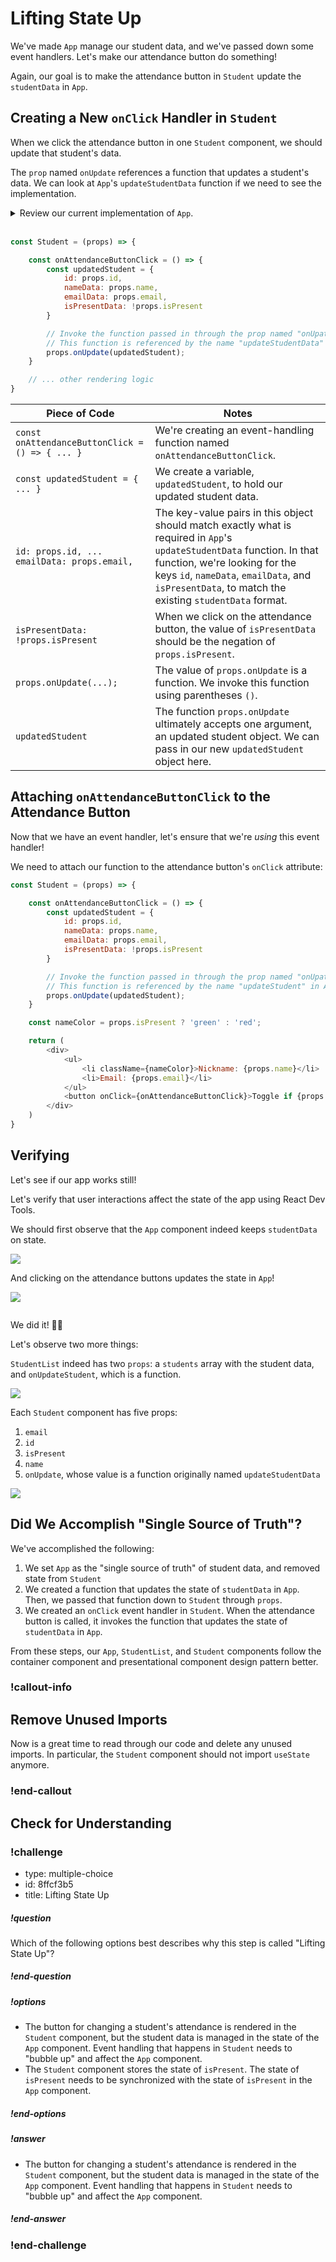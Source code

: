 # Lifting State Up

We've made `App` manage our student data, and we've passed down some event handlers. Let's make our attendance button do something!

Again, our goal is to make the attendance button in `Student` update the `studentData` in `App`.

## Creating a New `onClick` Handler in `Student`

When we click the attendance button in one `Student` component, we should update that student's data.

The `prop` named `onUpdate` references a function that updates a student's data. We can look at `App`'s `updateStudentData` function if we need to see the implementation.

<details>

<summary>Review our current implementation of <code>App</code>.</summary>

<!-- prettier-ignore-start -->
```js
import { useState } from 'react';
import StudentList from './components/StudentList';

function App() {
  const [studentData, setStudentData] = useState([
    {
      id: 1,
      nameData: 'Ada',
      emailData: 'ada@dev.org',
      isPresentData: false
    },
    {
      id: 2,
      nameData: 'Soo-ah',
      emailData: 'sooah@dev.org',
      isPresentData: false
    },
    {
      id: 3,
      nameData: 'Chrissy',
      emailData: 'chrissy@dev.org',
      isPresentData: true
    }
  ]);

  const updateStudentData = updatedStudent => {
    const students = studentData.map(student => {
      if (student.id === updatedStudent.id) {
        return updatedStudent;
      } else {
        return student;
      }
    });

    setStudentData(students);
  }

  return (
    <main>
      <h1>Attendance</h1>
      <StudentList
        students={studentData}
        onUpdateStudent={updateStudentData}
      ></StudentList>
    </main>
  );
}

export default App;
```
<!-- prettier-ignore-end -->

</details>

<br/>

<!-- prettier-ignore-start -->
```js
const Student = (props) => {

    const onAttendanceButtonClick = () => {
        const updatedStudent = {
            id: props.id,
            nameData: props.name,
            emailData: props.email,
            isPresentData: !props.isPresent
        }

        // Invoke the function passed in through the prop named "onUpate"
        // This function is referenced by the name "updateStudentData" in App
        props.onUpdate(updatedStudent);
    }

    // ... other rendering logic
}
```
<!-- prettier-ignore-end -->

| <div style="min-width:200px;"> Piece of Code </div> | Notes                                                                                                                                                                                                                                                          |
| --------------------------------------------------- | -------------------------------------------------------------------------------------------------------------------------------------------------------------------------------------------------------------------------------------------------------------- |
| `const onAttendanceButtonClick = () => { ... }`     | We're creating an event-handling function named `onAttendanceButtonClick`.                                                                                                                                                                                     |
| `const updatedStudent = { ... }`                    | We create a variable, `updatedStudent`, to hold our updated student data.                                                                                                                                                                                      |
| `id: props.id, ... emailData: props.email,`         | The key-value pairs in this object should match exactly what is required in `App`'s `updateStudentData` function. In that function, we're looking for the keys `id`, `nameData`, `emailData`, and `isPresentData`, to match the existing `studentData` format. |
| `isPresentData: !props.isPresent`                   | When we click on the attendance button, the value of `isPresentData` should be the negation of `props.isPresent`.                                                                                                                                              |
| `props.onUpdate(...);`                              | The value of `props.onUpdate` is a function. We invoke this function using parentheses `()`.                                                                                                                                                                   |
| `updatedStudent`                                    | The function `props.onUpdate` ultimately accepts one argument, an updated student object. We can pass in our new `updatedStudent` object here.                                                                                                                 |

## Attaching `onAttendanceButtonClick` to the Attendance Button

Now that we have an event handler, let's ensure that we're _using_ this event handler!

We need to attach our function to the attendance button's `onClick` attribute:

<!-- prettier-ignore-start -->
```js
const Student = (props) => {

    const onAttendanceButtonClick = () => {
        const updatedStudent = {
            id: props.id,
            nameData: props.name,
            emailData: props.email,
            isPresentData: !props.isPresent
        }

        // Invoke the function passed in through the prop named "onUpate"
        // This function is referenced by the name "updateStudent" in App
        props.onUpdate(updatedStudent);
    }

    const nameColor = props.isPresent ? 'green' : 'red';

    return (
        <div>
            <ul>
                <li className={nameColor}>Nickname: {props.name}</li>
                <li>Email: {props.email}</li>
            </ul>
            <button onClick={onAttendanceButtonClick}>Toggle if {props.name} is present</button>
        </div>
    )
}
```
<!-- prettier-ignore-end -->

## Verifying

Let's see if our app works still!

Let's verify that user interactions affect the state of the app using React Dev Tools.

We should first observe that the `App` component indeed keeps `studentData` on state.

![](../assets/lifting-state-up_lifting-state-up_app-state.png)

And clicking on the attendance buttons updates the state in `App`!

![](../assets/lifting-state-up_lifting-state-up_app-state-updated.png)

![]()

We did it! 🎉🎉

Let's observe two more things:

`StudentList` indeed has two `props`: a `students` array with the student data, and `onUpdateStudent`, which is a function.

![](../assets/lifting-state-up_lifting-state-up_studentlist-detail.png)

Each `Student` component has five props:

1. `email`
1. `id`
1. `isPresent`
1. `name`
1. `onUpdate`, whose value is a function originally named `updateStudentData`

![](../assets/lifting-state-up_lifting-state-up_student-detail.png)

## Did We Accomplish "Single Source of Truth"?

We've accomplished the following:

1. We set `App` as the "single source of truth" of student data, and removed state from `Student`
1. We created a function that updates the state of `studentData` in `App`. Then, we passed that function down to `Student` through `props`.
1. We created an `onClick` event handler in `Student`. When the attendance button is called, it invokes the function that updates the state of `studentData` in `App`.

From these steps, our `App`, `StudentList`, and `Student` components follow the container component and presentational component design pattern better.

### !callout-info

## Remove Unused Imports

Now is a great time to read through our code and delete any unused imports. In particular, the `Student` component should not import `useState` anymore.

### !end-callout

## Check for Understanding

<!-- Question 1 -->
<!-- prettier-ignore-start -->
### !challenge
* type: multiple-choice
* id: 8ffcf3b5
* title: Lifting State Up
##### !question

Which of the following options best describes why this step is called "Lifting State Up"?

##### !end-question
##### !options

* The button for changing a student's attendance is rendered in the `Student` component, but the student data is managed in the state of the `App` component. Event handling that happens in `Student` needs to "bubble up" and affect the `App` component.
* The `Student` component stores the state of `isPresent`. The state of `isPresent` needs to be synchronized with the state of `isPresent` in the `App` component.

##### !end-options
##### !answer

* The button for changing a student's attendance is rendered in the `Student` component, but the student data is managed in the state of the `App` component. Event handling that happens in `Student` needs to "bubble up" and affect the `App` component.

##### !end-answer
### !end-challenge
<!-- prettier-ignore-end -->
